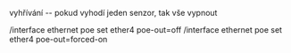 
vyhřívání -- pokud vyhodí jeden senzor, tak vše vypnout


/interface ethernet poe set ether4 poe-out=off
/interface ethernet poe set ether4 poe-out=forced-on


